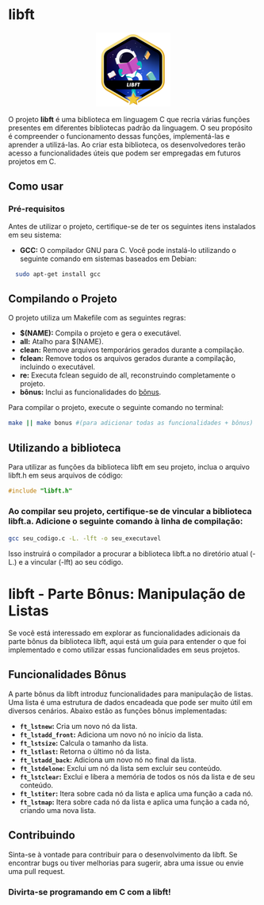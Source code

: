 # libft

<p align="center">
  <img src="./libftm.png" alt="Logo da libftm">
</p>

O projeto **libft** é uma biblioteca em linguagem C que recria várias funções presentes em diferentes bibliotecas padrão da linguagem. O seu propósito é compreender o funcionamento dessas funções, implementá-las e aprender a utilizá-las. Ao criar esta biblioteca, os desenvolvedores terão acesso a funcionalidades úteis que podem ser empregadas em futuros projetos em C.

## Como usar

### Pré-requisitos

Antes de utilizar o projeto, certifique-se de ter os seguintes itens instalados em seu sistema:

- **GCC:** O compilador GNU para C. Você pode instalá-lo utilizando o seguinte comando em sistemas baseados em Debian:
```bash
  sudo apt-get install gcc
```
## Compilando o Projeto

O projeto utiliza um Makefile com as seguintes regras:

- **$(NAME):** Compila o projeto e gera o executável.
- **all:** Atalho para $(NAME).
- **clean:** Remove arquivos temporários gerados durante a compilação.
- **fclean:** Remove todos os arquivos gerados durante a compilação, incluindo o executável.
- **re:** Executa fclean seguido de all, reconstruindo completamente o projeto.
- **bônus:** Inclui as funcionalidades do [bônus](#funcionalidades-bônus).

Para compilar o projeto, execute o seguinte comando no terminal:

```bash
make || make bonus #(para adicionar todas as funcionalidades + bônus)
```

## Utilizando a biblioteca

Para utilizar as funções da biblioteca libft em seu projeto, inclua o arquivo libft.h em seus arquivos de código:

```c
#include "libft.h"
```

### Ao compilar seu projeto, certifique-se de vincular a biblioteca libft.a. Adicione o seguinte comando à linha de compilação:
```bash
gcc seu_codigo.c -L. -lft -o seu_executavel
```
Isso instruirá o compilador a procurar a biblioteca libft.a no diretório atual (-L.) e a vincular (-lft) ao seu código.

# libft - Parte Bônus: Manipulação de Listas

Se você está interessado em explorar as funcionalidades adicionais da parte bônus da biblioteca libft, aqui está um guia para entender o que foi implementado e como utilizar essas funcionalidades em seus projetos.

## Funcionalidades Bônus

A parte bônus da libft introduz funcionalidades para manipulação de listas. Uma lista é uma estrutura de dados encadeada que pode ser muito útil em diversos cenários. Abaixo estão as funções bônus implementadas:

- **`ft_lstnew`:** Cria um novo nó da lista.
- **`ft_lstadd_front`:** Adiciona um novo nó no início da lista.
- **`ft_lstsize`:** Calcula o tamanho da lista.
- **`ft_lstlast`:** Retorna o último nó da lista.
- **`ft_lstadd_back`:** Adiciona um novo nó no final da lista.
- **`ft_lstdelone`:** Exclui um nó da lista sem excluir seu conteúdo.
- **`ft_lstclear`:** Exclui e libera a memória de todos os nós da lista e de seu conteúdo.
- **`ft_lstiter`:** Itera sobre cada nó da lista e aplica uma função a cada nó.
- **`ft_lstmap`:** Itera sobre cada nó da lista e aplica uma função a cada nó, criando uma nova lista.


## Contribuindo

Sinta-se à vontade para contribuir para o desenvolvimento da libft. Se encontrar bugs ou tiver melhorias para sugerir, abra uma issue ou envie uma pull request.

### Divirta-se programando em C com a libft!
